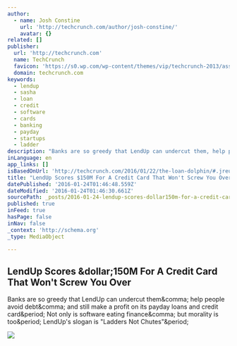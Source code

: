 ```yaml
---
author:
  - name: Josh Constine
    url: 'http://techcrunch.com/author/josh-constine/'
    avatar: {}
related: []
publisher:
  url: 'http://techcrunch.com'
  name: TechCrunch
  favicon: 'https://s0.wp.com/wp-content/themes/vip/techcrunch-2013/assets/images/favicon.ico'
  domain: techcrunch.com
keywords:
  - lendup
  - sasha
  - loan
  - credit
  - software
  - cards
  - banking
  - payday
  - startups
  - ladder
description: "Banks are so greedy that LendUp can undercut them, help people avoid debt, and still make a profit on its payday loans and credit card. Not only is software eating finance, but morality is too. LendUp's slogan is \"Ladders Not Chutes\"."
inLanguage: en
app_links: []
isBasedOnUrl: 'http://techcrunch.com/2016/01/22/the-loan-dolphin/#.jreukpt:dOBU'
title: "LendUp Scores $150M For A Credit Card That Won't Screw You Over"
datePublished: '2016-01-24T01:46:48.559Z'
dateModified: '2016-01-24T01:46:30.661Z'
sourcePath: _posts/2016-01-24-lendup-scores-dollar150m-for-a-credit-card-that-wont-screw-you-o.md
published: true
inFeed: true
hasPage: false
inNav: false
_context: 'http://schema.org'
_type: MediaObject

---
```

<article style=""><h1>LendUp Scores &amp;dollar;150M For A Credit Card That Won't Screw You Over</h1><p>Banks are so greedy that LendUp can undercut them&amp;comma; help people avoid debt&amp;comma; and still make a profit on its payday loans and credit card&amp;period; Not only is software eating finance&amp;comma; but morality is too&amp;period; LendUp's slogan is "Ladders Not Chutes"&amp;period;</p><img src="https://tctechcrunch2011.files.wordpress.com/2016/01/lendup-sasha1.jpg?w=764&amp;h=400&amp;crop=1" /></article>